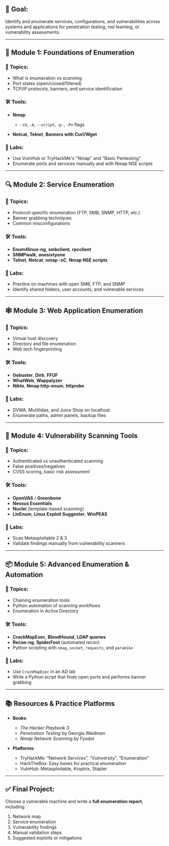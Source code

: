 ## 🎯 Goal:

Identify and enumerate services, configurations, and vulnerabilities across systems and applications for penetration testing, red teaming, or vulnerability assessments.

---

## 🧭 Module 1: Foundations of Enumeration

### 📘 Topics:

* What is enumeration vs scanning
* Port states (open/closed/filtered)
* TCP/IP protocols, banners, and service identification

### 🛠️ Tools:

* **Nmap**

  * `-sV`, `-A`, `--script`, `-p-`, `-Pn` flags
* **Netcat**, **Telnet**, **Banners with Curl/Wget**

### 🧪 Labs:

* Use VulnHub or TryHackMe's "Nmap" and "Basic Pentesting"
* Enumerate ports and services manually and with Nmap NSE scripts

---

## 🔍 Module 2: Service Enumeration

### 📘 Topics:

* Protocol-specific enumeration (FTP, SMB, SNMP, HTTP, etc.)
* Banner grabbing techniques
* Common misconfigurations

### 🛠️ Tools:

* **Enum4linux-ng**, **smbclient**, **rpcclient**
* **SNMPwalk**, **onesixtyone**
* **Telnet**, **Netcat**, **nmap -sC**, **Nmap NSE scripts**

### 🧪 Labs:

* Practice on machines with open SMB, FTP, and SNMP
* Identify shared folders, user accounts, and vulnerable services

---

## 🕸️ Module 3: Web Application Enumeration

### 📘 Topics:

* Virtual host discovery
* Directory and file enumeration
* Web tech fingerprinting

### 🛠️ Tools:

* **Gobuster**, **Dirb**, **FFUF**
* **WhatWeb**, **Wappalyzer**
* **Nikto**, **Nmap http-enum**, **httprobe**

### 🧪 Labs:

* DVWA, Mutillidae, and Juice Shop on localhost
* Enumerate paths, admin panels, backup files

---

## 🧰 Module 4: Vulnerability Scanning Tools

### 📘 Topics:

* Authenticated vs unauthenticated scanning
* False positives/negatives
* CVSS scoring, basic risk assessment

### 🛠️ Tools:

* **OpenVAS** / **Greenbone**
* **Nessus Essentials**
* **Nuclei** (template-based scanning)
* **LinEnum**, **Linux Exploit Suggester**, **WinPEAS**

### 🧪 Labs:

* Scan Metasploitable 2 & 3
* Validate findings manually from vulnerability scanners

---

## 📦 Module 5: Advanced Enumeration & Automation

### 📘 Topics:

* Chaining enumeration tools
* Python automation of scanning workflows
* Enumeration in Active Directory

### 🛠️ Tools:

* **CrackMapExec**, **BloodHound**, **LDAP queries**
* **Recon-ng**, **SpiderFoot** (automated recon)
* Python scripting with `nmap`, `socket`, `requests`, and `paramiko`

### 🧪 Labs:

* Use `CrackMapExec` in an AD lab
* Write a Python script that finds open ports and performs banner grabbing

---

## 📚 Resources & Practice Platforms

* **Books**:

  * *The Hacker Playbook 3*
  * *Penetration Testing* by Georgia Weidman
  * *Nmap Network Scanning* by Fyodor

* **Platforms**:

  * TryHackMe: “Network Services”, “Vulnversity”, “Enumeration”
  * HackTheBox: Easy boxes for practical enumeration
  * VulnHub: Metasploitable, Kioptrix, Stapler

---

## ✅ Final Project:

Choose a vulnerable machine and write a **full enumeration report**, including:

1. Network map
2. Service enumeration
3. Vulnerability findings
4. Manual validation steps
5. Suggested exploits or mitigations
